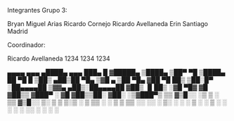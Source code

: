 Integrantes Grupo 3:

Bryan Miguel Arias 
Ricardo Cornejo 
Ricardo Avellaneda 
Erin Santiago Madrid

Coordinador:

Ricardo Avellaneda 
1234
1234
1234


 ▄▄▄▄    ▄▄▄       ▄████▄   ▄▄▄       ███▄    █ 
▓█████▄ ▒████▄    ▒██▀ ▀█  ▒████▄     ██ ▀█   █ 
▒██▒ ▄██▒██  ▀█▄  ▒▓█    ▄ ▒██  ▀█▄  ▓██  ▀█ ██▒
▒██░█▀  ░██▄▄▄▄██ ▒▓▓▄ ▄██▒░██▄▄▄▄██ ▓██▒  ▐▌██▒
░▓█  ▀█▓ ▓█   ▓██▒▒ ▓███▀ ░ ▓█   ▓██▒▒██░   ▓██░
░▒▓███▀▒ ▒▒   ▓▒█░░ ░▒ ▒  ░ ▒▒   ▓▒█░░ ▒░   ▒ ▒ 
▒░▒   ░   ▒   ▒▒ ░  ░  ▒     ▒   ▒▒ ░░ ░░   ░ ▒░
 ░    ░   ░   ▒   ░          ░   ▒      ░   ░ ░ 
 ░            ░  ░░ ░            ░  ░         ░
